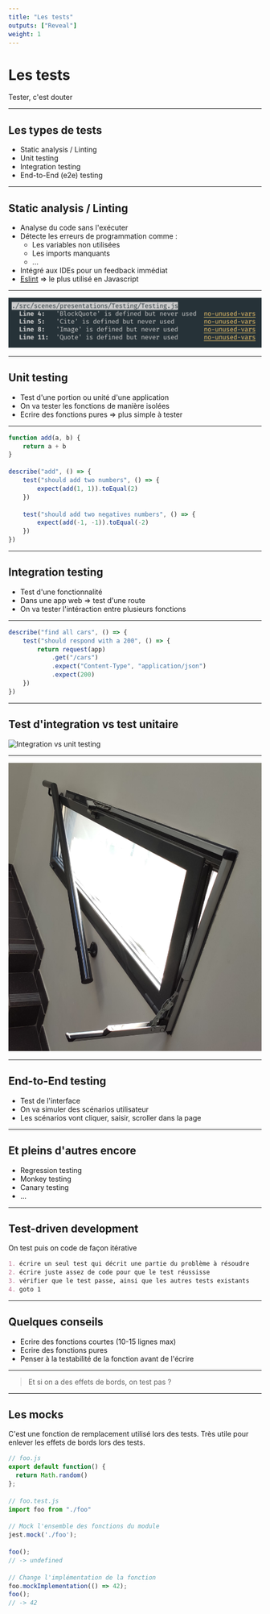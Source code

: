```yaml
---
title: "Les tests"
outputs: ["Reveal"]
weight: 1
---
```


# Les tests
Tester, c'est douter

---

## Les types de tests

 * Static analysis / Linting
 * Unit testing
 * Integration testing
 * End-to-End (e2e) testing

---

## Static analysis / Linting

 * Analyse du code sans l'exécuter
 * Détecte les erreurs de programmation comme :
    * Les variables non utilisées
    * Les imports manquants
    * ...
 * Intégré aux IDEs pour un feedback immédiat
 * [Eslint](https://eslint.org/) => le plus utilisé en Javascript

---

![Eslint](./eslint.png)

---

## Unit testing

 * Test d'une portion ou unité d'une application
 * On va tester les fonctions de manière isolées
 * Ecrire des fonctions pures => plus simple à tester

---

```javascript
function add(a, b) {
    return a + b
}

describe("add", () => {
    test("should add two numbers", () => {
        expect(add(1, 1)).toEqual(2)
    })

    test("should add two negatives numbers", () => {
        expect(add(-1, -1)).toEqual(-2)
    })
})
```

---

## Integration testing

 * Test d'une fonctionnalité
 * Dans une app web => test d'une route
 * On va tester l'intéraction entre plusieurs fonctions

---

```javascript
describe("find all cars", () => {
    test("should respond with a 200", () => {
        return request(app)
            .get("/cars")
            .expect("Content-Type", "application/json")
            .expect(200)
    })
})
```

---

## Test d'integration vs test unitaire

![Integration vs unit testing](./integration-vs-unit-testing.gif)

---

![Integration vs unit testing](./integration-vs-unit-testing2.jpg)

---

## End-to-End testing

 * Test de l'interface
 * On va simuler des scénarios utilisateur
 * Les scénarios vont cliquer, saisir, scroller dans la page

---

## Et pleins d'autres encore 

 * Regression testing
 * Monkey testing
 * Canary testing
 * ...

---

## Test-driven development

On test puis on code de façon itérative

```markdown
1. écrire un seul test qui décrit une partie du problème à résoudre
2. écrire juste assez de code pour que le test réussisse
3. vérifier que le test passe, ainsi que les autres tests existants
4. goto 1
```

---

## Quelques conseils

 * Ecrire des fonctions courtes (10-15 lignes max)
 * Ecrire des fonctions pures
 * Penser à la testabilité de la fonction avant de l'écrire

---

> Et si on a des effets de bords, on test pas ?

---

## Les mocks

C'est une fonction de remplacement utilisé lors des tests.
Très utile pour enlever les effets de bords lors des tests.

```javascript
// foo.js
export default function() {
  return Math.random()
};

// foo.test.js
import foo from "./foo"

// Mock l'ensemble des fonctions du module
jest.mock('./foo');

foo();
// -> undefined

// Change l'implémentation de la fonction
foo.mockImplementation(() => 42);
foo();
// -> 42
```
